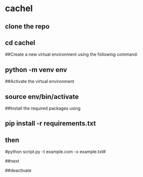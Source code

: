# cachel

## clone the repo 
## cd cachel

##Create a new virtual environment using the following command:
## python -m venv env
##Activate the virtual environment 
## source env/bin/activate
##Install the required packages using
## pip install -r requirements.txt

## then 
#python script.py -t example.com -o example.txt#


##next 

##deactivate
